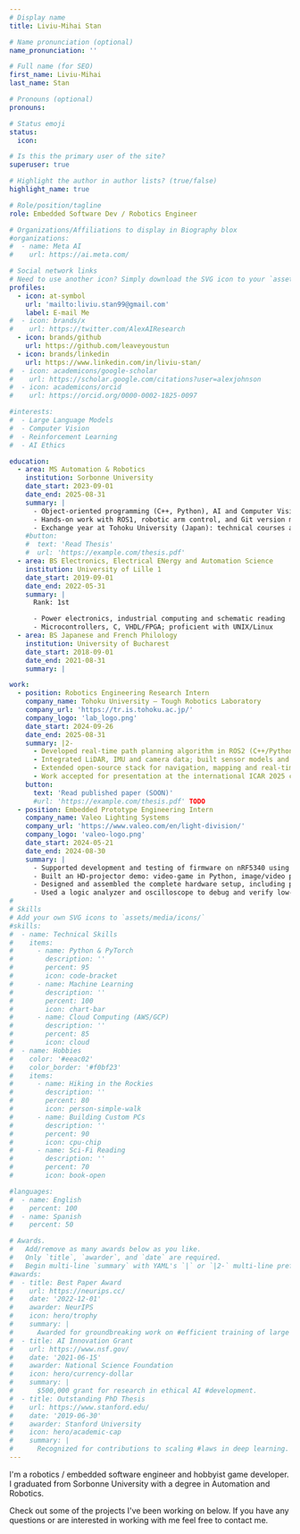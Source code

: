 ```yaml
---
# Display name
title: Liviu-Mihai Stan

# Name pronunciation (optional)
name_pronunciation: ''

# Full name (for SEO)
first_name: Liviu-Mihai
last_name: Stan

# Pronouns (optional)
pronouns: 

# Status emoji
status:
  icon:

# Is this the primary user of the site?
superuser: true

# Highlight the author in author lists? (true/false)
highlight_name: true

# Role/position/tagline
role: Embedded Software Dev / Robotics Engineer

# Organizations/Affiliations to display in Biography blox
#organizations:
#  - name: Meta AI
#    url: https://ai.meta.com/

# Social network links
# Need to use another icon? Simply download the SVG icon to your `assets/media/icons/` folder.
profiles:
  - icon: at-symbol
    url: 'mailto:liviu.stan99@gmail.com'
    label: E-mail Me
#  - icon: brands/x
#    url: https://twitter.com/AlexAIResearch
  - icon: brands/github
    url: https://github.com/leaveyoustun
  - icon: brands/linkedin
    url: https://www.linkedin.com/in/liviu-stan/
#  - icon: academicons/google-scholar
#    url: https://scholar.google.com/citations?user=alexjohnson
#  - icon: academicons/orcid
#    url: https://orcid.org/0000-0002-1825-0097

#interests:
#  - Large Language Models
#  - Computer Vision
#  - Reinforcement Learning
#  - AI Ethics

education:
  - area: MS Automation & Robotics
    institution: Sorbonne University
    date_start: 2023-09-01
    date_end: 2025-08-31
    summary: |
      - Object-oriented programming (C++, Python), AI and Computer Vision
      - Hands-on work with ROS1, robotic arm control, and Git version management
      - Exchange year at Tohoku University (Japan): technical courses and robotics research
    #button:
    #  text: 'Read Thesis'
    #  url: 'https://example.com/thesis.pdf'
  - area: BS Electronics, Electrical ENergy and Automation Science
    institution: University of Lille 1
    date_start: 2019-09-01
    date_end: 2022-05-31
    summary: |
      Rank: 1st

      - Power electronics, industrial computing and schematic reading
      - Microcontrollers, C, VHDL/FPGA; proficient with UNIX/Linux
  - area: BS Japanese and French Philology
    institution: University of Bucharest
    date_start: 2018-09-01
    date_end: 2021-08-31
    summary: |

work:
  - position: Robotics Engineering Research Intern
    company_name: Tohoku University – Tough Robotics Laboratory
    company_url: 'https://tr.is.tohoku.ac.jp/'
    company_logo: 'lab_logo.png'
    date_start: 2024-09-26
    date_end: 2025-08-31
    summary: |2-
      - Developed real-time path planning algorithm in ROS2 (C++/Python) for environments with movable obstacles
      - Integrated LiDAR, IMU and camera data; built sensor models and tested on both hardware and in simulation
      - Extended open-source stack for navigation, mapping and real-time detection, using Git and Docker
      - Work accepted for presentation at the international ICAR 2025 conference; implementation to be released open-source
    button:
      text: 'Read published paper (SOON)'
      #url: 'https://example.com/thesis.pdf' TODO
  - position: Embedded Prototype Engineering Intern
    company_name: Valeo Lighting Systems
    company_url: 'https://www.valeo.com/en/light-division/'
    company_logo: 'valeo-logo.png'
    date_start: 2024-05-21
    date_end: 2024-08-30
    summary: |
      - Supported development and testing of firmware on nRF5340 using Zephyr RTOS with SPI/UART/CAN interfaces
      - Built an HD-projector demo: video-game in Python, image/video projection in C++ and mobile app in Flutter
      - Designed and assembled the complete hardware setup, including power, PCB connections and inter-module wiring
      - Used a logic analyzer and oscilloscope to debug and verify low-level signals and timing on hardware interfaces
#
# Skills
# Add your own SVG icons to `assets/media/icons/`
#skills:
#  - name: Technical Skills
#    items:
#      - name: Python & PyTorch
#        description: ''
#        percent: 95
#        icon: code-bracket
#      - name: Machine Learning
#        description: ''
#        percent: 100
#        icon: chart-bar
#      - name: Cloud Computing (AWS/GCP)
#        description: ''
#        percent: 85
#        icon: cloud
#  - name: Hobbies
#    color: '#eeac02'
#    color_border: '#f0bf23'
#    items:
#      - name: Hiking in the Rockies
#        description: ''
#        percent: 80
#        icon: person-simple-walk
#      - name: Building Custom PCs
#        description: ''
#        percent: 90
#        icon: cpu-chip
#      - name: Sci-Fi Reading
#        description: ''
#        percent: 70
#        icon: book-open

#languages:
#  - name: English
#    percent: 100
#  - name: Spanish
#    percent: 50

# Awards.
#   Add/remove as many awards below as you like.
#   Only `title`, `awarder`, and `date` are required.
#   Begin multi-line `summary` with YAML's `|` or `|2-` multi-line prefix and indent 2 spaces below.
#awards:
#  - title: Best Paper Award
#    url: https://neurips.cc/
#    date: '2022-12-01'
#    awarder: NeurIPS
#    icon: hero/trophy
#    summary: |
#      Awarded for groundbreaking work on #efficient training of large models.
#  - title: AI Innovation Grant
#    url: https://www.nsf.gov/
#    date: '2021-06-15'
#    awarder: National Science Foundation
#    icon: hero/currency-dollar
#    summary: |
#      $500,000 grant for research in ethical AI #development.
#  - title: Outstanding PhD Thesis
#    url: https://www.stanford.edu/
#    date: '2019-06-30'
#    awarder: Stanford University
#    icon: hero/academic-cap
#    summary: |
#      Recognized for contributions to scaling #laws in deep learning.
---
```


I'm a robotics / embedded software engineer and hobbyist game developer. I graduated from Sorbonne University with a degree in Automation and Robotics.

Check out some of the projects I've been working on below. If you have any questions or are interested in working with me feel free to contact me.
